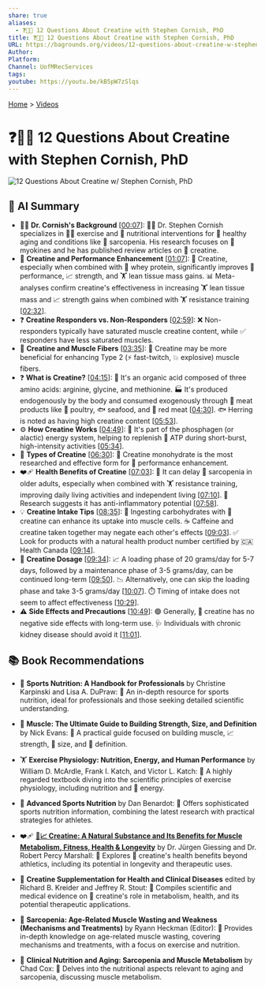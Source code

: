 ```yaml
---
share: true
aliases:
  - ❓💪🔬 12 Questions About Creatine with Stephen Cornish, PhD
title: ❓💪🔬 12 Questions About Creatine with Stephen Cornish, PhD
URL: https://bagrounds.org/videos/12-questions-about-creatine-w-stephen-cornish-phd
Author: 
Platform: 
Channel: UofMRecServices
tags: 
youtube: https://youtu.be/kB5pW7zSlqs
---
```

[Home](../index.md) > [Videos](./index.md)  
# ❓💪🔬 12 Questions About Creatine with Stephen Cornish, PhD  
![12 Questions About Creatine w/ Stephen Cornish, PhD](https://youtu.be/kB5pW7zSlqs)  
  
## 🤖 AI Summary  
* 👨‍⚕️ **Dr. Cornish's Background** \[[00:07](http://www.youtube.com/watch?v=kB5pW7zSlqs&t=7)\]: 👨‍⚕️ Dr. Stephen Cornish specializes in 🏋️‍♀️ exercise and 🥗 nutritional interventions for 👵 healthy aging and conditions like 💪 sarcopenia. His research focuses on 🧬 myokines and he has published review articles on 🧪 creatine.  
* 💪 **Creatine and Performance Enhancement** \[[01:07](http://www.youtube.com/watch?v=kB5pW7zSlqs&t=67)\]: 🧪 Creatine, especially when combined with 🥛 whey protein, significantly improves 💪 performance, 📈 strength, and 🏋️ lean tissue mass gains. 📊 Meta-analyses confirm creatine's effectiveness in increasing 🏋️ lean tissue mass and 📈 strength gains when combined with 🏋️ resistance training \[[02:32](http://www.youtube.com/watch?v=kB5pW7zSlqs&t=152)\].  
* ❓ **Creatine Responders vs. Non-Responders** \[[02:59](http://www.youtube.com/watch?v=kB5pW7zSlqs&t=179)\]: ❌ Non-responders typically have saturated muscle creatine content, while ✅ responders have less saturated muscles.  
* 🧬 **Creatine and Muscle Fibers** \[[03:35](http://www.youtube.com/watch?v=kB5pW7zSlqs&t=215)\]: 🧪 Creatine may be more beneficial for enhancing Type 2 (⚡ fast-twitch, 💥 explosive) muscle fibers.  
* ❓ **What is Creatine?** \[[04:15](http://www.youtube.com/watch?v=kB5pW7zSlqs&t=255)\]: 🧪 It's an organic acid composed of three amino acids: arginine, glycine, and methionine. 🏭 It's produced endogenously by the body and consumed exogenously through 🥩 meat products like 🐔 poultry, 🐟 seafood, and 🥩 red meat \[[04:30](http://www.youtube.com/watch?v=kB5pW7zSlqs&t=270)\]. 🐟 Herring is noted as having high creatine content \[[05:53](http://www.youtube.com/watch?v=kB5pW7zSlqs&t=353)\].  
* ⚙️ **How Creatine Works** \[[04:49](http://www.youtube.com/watch?v=kB5pW7zSlqs&t=289)\]: 🧪 It's part of the phosphagen (or alactic) energy system, helping to replenish 🔋 ATP during short-burst, high-intensity activities \[[05:34](http://www.youtube.com/watch?v=kB5pW7zSlqs&t=334)\].  
* 🧪 **Types of Creatine** \[[06:30](http://www.youtube.com/watch?v=kB5pW7zSlqs&t=390)\]: 🧪 Creatine monohydrate is the most researched and effective form for 💪 performance enhancement.  
* ❤️‍🩹 **Health Benefits of Creatine** \[[07:03](http://www.youtube.com/watch?v=kB5pW7zSlqs&t=423)\]: 🧪 It can delay 💪 sarcopenia in older adults, especially when combined with 🏋️ resistance training, improving daily living activities and independent living \[[07:10](http://www.youtube.com/watch?v=kB5pW7zSlqs&t=430)\]. 🔬 Research suggests it has anti-inflammatory potential \[[07:58](http://www.youtube.com/watch?v=kB5pW7zSlqs&t=478)\].  
* 💡 **Creatine Intake Tips** \[[08:35](http://www.youtube.com/watch?v=kB5pW7zSlqs&t=515)\]: 🍚 Ingesting carbohydrates with 🧪 creatine can enhance its uptake into muscle cells. ☕ Caffeine and creatine taken together may negate each other's effects \[[09:03](http://www.youtube.com/watch?v=kB5pW7zSlqs&t=543)\]. ✅ Look for products with a natural health product number certified by 🇨🇦 Health Canada \[[09:14](http://www.youtube.com/watch?v=kB5pW7zSlqs&t=554)\].  
* 💊 **Creatine Dosage** \[[09:34](http://www.youtube.com/watch?v=kB5pW7zSlqs&t=574)\]: 📈 A loading phase of 20 grams/day for 5-7 days, followed by a maintenance phase of 3-5 grams/day, can be continued long-term \[[09:50](http://www.youtube.com/watch?v=kB5pW7zSlqs&t=590)\]. 📉 Alternatively, one can skip the loading phase and take 3-5 grams/day \[[10:07](http://www.youtube.com/watch?v=kB5pW7zSlqs&t=607)\]. ⏱️ Timing of intake does not seem to affect effectiveness \[[10:29](http://www.youtube.com/watch?v=kB5pW7zSlqs&t=629)\].  
* ⚠️ **Side Effects and Precautions** \[[10:49](http://www.youtube.com/watch?v=kB5pW7zSlqs&t=649)\]: 🟢 Generally, 🧪 creatine has no negative side effects with long-term use. 🩺 Individuals with chronic kidney disease should avoid it \[[11:01](http://www.youtube.com/watch?v=kB5pW7zSlqs&t=661)\].  
  
## 📚 Book Recommendations  
* 🍎 **Sports Nutrition: A Handbook for Professionals** by Christine Karpinski and Lisa A. DuPraw: 📖 An in-depth resource for sports nutrition, ideal for professionals and those seeking detailed scientific understanding.  
  
* 💪 **Muscle: The Ultimate Guide to Building Strength, Size, and Definition** by Nick Evans: 📖 A practical guide focused on building muscle, 📈 strength, 📏 size, and 💪 definition.  
  
* 🏋️ **Exercise Physiology: Nutrition, Energy, and Human Performance** by William D. McArdle, Frank I. Katch, and Victor L. Katch: 📖 A highly regarded textbook diving into the scientific principles of exercise physiology, including nutrition and 🔋 energy.  
  
* 🍎 **Advanced Sports Nutrition** by Dan Benardot: 📖 Offers sophisticated sports nutrition information, combining the latest research with practical strategies for athletes.  
  
* ❤️‍🩹 **[💪📈 Creatine: A Natural Substance and Its Benefits for Muscle Metabolism, Fitness, Health & Longevity](../books/creatine-a-natural-substance-and-its-benefits-for-muscle-metabolism-fitness-health-longevity.md)** by Dr. Jürgen Giessing and Dr. Robert Percy Marshall: 📖 Explores 🧪 creatine's health benefits beyond athletics, including its potential in longevity and therapeutic uses.  
  
* 🧪 **Creatine Supplementation for Health and Clinical Diseases** edited by Richard B. Kreider and Jeffrey R. Stout: 📖 Compiles scientific and medical evidence on 🧪 creatine's role in metabolism, health, and its potential therapeutic applications.  
  
* 👵 **Sarcopenia: Age-Related Muscle Wasting and Weakness (Mechanisms and Treatments)** by Ryann Heckman (Editor): 📖 Provides in-depth knowledge on age-related muscle wasting, covering mechanisms and treatments, with a focus on exercise and nutrition.  
  
* 👵 **Clinical Nutrition and Aging: Sarcopenia and Muscle Metabolism** by Chad Cox: 📖 Delves into the nutritional aspects relevant to aging and sarcopenia, discussing muscle metabolism.